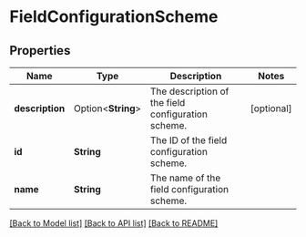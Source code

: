 # FieldConfigurationScheme

## Properties

Name | Type | Description | Notes
------------ | ------------- | ------------- | -------------
**description** | Option<**String**> | The description of the field configuration scheme. | [optional]
**id** | **String** | The ID of the field configuration scheme. | 
**name** | **String** | The name of the field configuration scheme. | 

[[Back to Model list]](../README.md#documentation-for-models) [[Back to API list]](../README.md#documentation-for-api-endpoints) [[Back to README]](../README.md)


